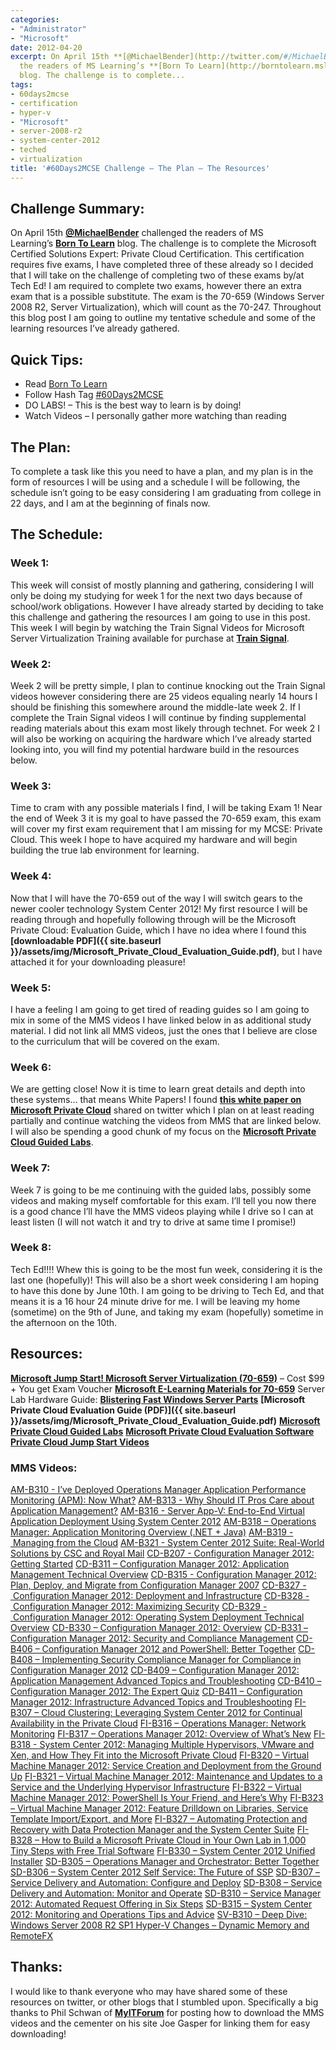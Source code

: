 ```yaml
---
categories:
- "Administrator"
- "Microsoft"
date: 2012-04-20
excerpt: On April 15th **[@MichaelBender](http://twitter.com/#/MichaelBender)** challenged
  the readers of MS Learning’s **[Born To Learn](http://borntolearn.mslearn.net/)**
  blog. The challenge is to complete...
tags:
- 60days2mcse
- certification
- hyper-v
- "Microsoft"
- server-2008-r2
- system-center-2012
- teched
- virtualization
title: '#60Days2MCSE Challenge – The Plan – The Resources'
---
```


## Challenge Summary:

On April 15th **[@MichaelBender](http://twitter.com/#/MichaelBender)** challenged the readers of MS Learning’s **[Born To Learn](http://borntolearn.mslearn.net/)** blog. The challenge is to complete the Microsoft Certified Solutions Expert: Private Cloud Certification. This certification requires five exams, I have completed three of these already so I decided that I will take on the challenge of completing two of these exams by/at Tech Ed! I am required to complete two exams, however there an extra exam that is a possible substitute. The exam is the 70-659 (Windows Server 2008 R2, Server Virtualization), which will count as the 70-247. Throughout this blog post I am going to outline my tentative schedule and some of the learning resources I’ve already gathered.

## Quick Tips:

- Read [Born To Learn](http://borntolearn.mslearn.net/btl/b/weblog/default.aspx)
- Follow Hash Tag [#60Days2MCSE](https://twitter.com/#!/search/%2360Days2MCSE)
- DO LABS! – This is the best way to learn is by doing!
- Watch Videos – I personally gather more watching than reading

<!--more-->

## The Plan:

To complete a task like this you need to have a plan, and my plan is in the form of resources I will be using and a schedule I will be following, the schedule isn’t going to be easy considering I am graduating from college in 22 days, and I am at the beginning of finals now.

## The Schedule:

### Week 1:

This week will consist of mostly planning and gathering, considering I will only be doing my studying for week 1 for the next two days because of school/work obligations. However I have already started by deciding to take this challenge and gathering the resources I am going to use in this post. This week I will begin by watching the Train Signal Videos for Microsoft Server Virtualization Training available for purchase at **[Train Signal](http://www.trainsignal.com/Microsoft-Server-Virtualization-Training.aspx)**.

### Week 2:

Week 2 will be pretty simple, I plan to continue knocking out the Train Signal videos however considering there are 25 videos equaling nearly 14 hours I should be finishing this somewhere around the middle-late week 2. If I complete the Train Signal videos I will continue by finding supplemental reading materials about this exam most likely through technet. For week 2 I will also be working on acquiring the hardware which I’ve already started looking into, you will find my potential hardware build in the resources below.

### Week 3:

Time to cram with any possible materials I find, I will be taking Exam 1! Near the end of Week 3 it is my goal to have passed the 70-659 exam, this exam will cover my first exam requirement that I am missing for my MCSE: Private Cloud. This week I hope to have acquired my hardware and will begin building the true lab environment for learning.

### Week 4:

Now that I will have the 70-659 out of the way I will switch gears to the newer cooler technology System Center 2012! My first resource I will be reading through and hopefully following through will be the Microsoft Private Cloud: Evaluation Guide, which I have no idea where I found this **[downloadable PDF]({{ site.baseurl }}/assets/img/Microsoft_Private_Cloud_Evaluation_Guide.pdf)**, but I have attached it for your downloading pleasure!

### Week 5:

I have a feeling I am going to get tired of reading guides so I am going to mix in some of the MMS videos I have linked below in as additional study material. I did not link all MMS videos, just the ones that I believe are close to the curriculum that will be covered on the exam.

### Week 6:

We are getting close! Now it is time to learn great details and depth into these systems… that means White Papers! I found **[this white paper on Microsoft Private Cloud](http://www.davidchappell.com/writing/white_papers/The_Microsoft_Private_Cloud_v1.0--Chappell.pdf)** shared on twitter which I plan on at least reading partially and continue watching the videos from MMS that are linked below. I will also be spending a good chunk of my focus on the **[Microsoft Private Cloud Guided Labs](http://technet.microsoft.com/en-us/evalcenter/hh913012)**.

### Week 7:

Week 7 is going to be me continuing with the guided labs, possibly some videos and making myself comfortable for this exam. I’ll tell you now there is a good chance I’ll have the MMS videos playing while I drive so I can at least listen (I will not watch it and try to drive at same time I promise!)

### Week 8:

Tech Ed!!!! Whew this is going to be the most fun week, considering it is the last one (hopefully)! This will also be a short week considering I am hoping to have this done by June 10th. I am going to be driving to Tech Ed, and that means it is a 16 hour 24 minute drive for me. I will be leaving my home (sometime) on the 9th of June, and taking my exam (hopefully) sometime in the afternoon on the 10th.

## Resources:

**[Microsoft Jump Start! Microsoft Server Virtualization (70-659)](http://mctreadiness.com/MicrosoftCareerConferenceRegistration.aspx?pid=274)** – Cost $99 + You get Exam Voucher **[Microsoft E-Learning Materials for 70-659](https://partner.microsoft.com/global/40170125)** Server Lab Hardware Guide: **[Blistering Fast Windows Server Parts](http://www.expta.com/2012/01/blistering-fast-windows-server-parts.html)** **[Microsoft Private Cloud Evaluation Guide (PDF)]({{ site.baseurl }}/assets/img/Microsoft_Private_Cloud_Evaluation_Guide.pdf)** **[Microsoft Private Cloud Guided Labs](http://technet.microsoft.com/en-us/evalcenter/hh913012)** **[Microsoft Private Cloud Evaluation Software](http://technet.microsoft.com/en-us/evalcenter/hh505660.aspx?ocid=eml-f-corp-jtc-DPR&wt.mc_id=TEC_103_1_33)** **[Private Cloud Jump Start Videos](http://borntolearn.mslearn.net/btl/b/weblog/archive/2012/04/04/new-videos-released-private-cloud-jump-start.aspx)**

### MMS Videos:

[AM-B310 - I’ve Deployed Operations Manager Application Performance Monitoring (APM): Now What?](http://cdn.tri-digital.com/MMS/video/AM-B310.wmv) [AM-B313 - Why Should IT Pros Care about Application Management?](http://cdn.tri-digital.com/MMS/video/AM-B313.wmv) [AM-B316 - Server App-V: End-to-End Virtual Application Deployment Using System Center 2012](http://cdn.tri-digital.com/MMS/video/AM-B316.wmv) [AM-B318 – Operations Manager: Application Monitoring Overview (.NET + Java)](http://cdn.tri-digital.com/MMS/video/AM-B318.wmv) [AM-B319 - Managing from the Cloud](http://cdn.tri-digital.com/MMS/video/AM-B319.wmv) [AM-B321 - System Center 2012 Suite: Real-World Solutions by CSC and Royal Mail](http://cdn.tri-digital.com/MMS/video/AM-B321.wmv) [CD-B207 - Configuration Manager 2012: Getting Started](http://cdn.tri-digital.com/MMS/video/CD-B207.wmv) [CD-B311 – Configuration Manager 2012: Application Management Technical Overview](http://cdn.tri-digital.com/MMS/video/CD-B311.wmv) [CD-B315 - Configuration Manager 2012: Plan, Deploy, and Migrate from Configuration Manager 2007](http://cdn.tri-digital.com/MMS/video/CD-B315.wmv) [CD-B327 - Configuration Manager 2012: Deployment and Infrastructure](http://cdn.tri-digital.com/MMS/video/CD-B327.wmv) [CD-B328 - Configuration Manager 2012: Maximizing Security](http://cdn.tri-digital.com/MMS/video/CD-B328.wmv) [CD-B329 - Configuration Manager 2012: Operating System Deployment Technical Overview](http://cdn.tri-digital.com/MMS/video/CD-B329.wmv) [CD-B330 – Configuration Manager 2012: Overview](http://cdn.tri-digital.com/MMS/video/CD-B330.wmv) [CD-B331 – Configuration Manager 2012: Security and Compliance Management](http://cdn.tri-digital.com/MMS/video/CD-B331.wmv) [CD-B406 – Configuration Manager 2012 and PowerShell: Better Together](http://cdn.tri-digital.com/MMS/video/CD-B406.wmv) [CD-B408 – Implementing Security Compliance Manager for Compliance in Configuration Manager 2012](http://cdn.tri-digital.com/MMS/video/CD-B408.wmv) [CD-B409 – Configuration Manager 2012: Application Management Advanced Topics and Troubleshooting](http://cdn.tri-digital.com/MMS/video/CD-B409.wmv) [CD-B410 – Configuration Manager 2012: The Expert Quiz](http://cdn.tri-digital.com/MMS/video/CD-B410.wmv) [CD-B411 – Configuration Manager 2012: Infrastructure Advanced Topics and Troubleshooting](http://cdn.tri-digital.com/MMS/video/CD-B411.wmv) [FI-B307 – Cloud Clustering: Leveraging System Center 2012 for Continual Availability in the Private Cloud](http://cdn.tri-digital.com/MMS/video/FI-B307.wmv) [FI-B316 – Operations Manager: Network Monitoring](http://cdn.tri-digital.com/MMS/video/FI-B316.wmv) [FI-B317 – Operations Manager 2012: Overview of What’s New](http://cdn.tri-digital.com/MMS/video/FI-B317.wmv) [FI-B318 - System Center 2012: Managing Multiple Hypervisors, VMware and Xen, and How They Fit into the Microsoft Private Cloud](http://cdn.tri-digital.com/MMS/video/FI-B318.wmv) [FI-B320 – Virtual Machine Manager 2012: Service Creation and Deployment from the Ground Up](http://cdn.tri-digital.com/MMS/video/FI-B320.wmv) [FI-B321 – Virtual Machine Manager 2012: Maintenance and Updates to a Service and the Underlying Hypervisor Infrastructure](http://cdn.tri-digital.com/MMS/video/FI-B321.wmv) [FI-B322 – Virtual Machine Manager 2012: PowerShell Is Your Friend, and Here’s Why](http://cdn.tri-digital.com/MMS/video/FI-B322.wmv) [FI-B323 – Virtual Machine Manager 2012: Feature Drilldown on Libraries, Service Template Import/Export, and More](http://cdn.tri-digital.com/MMS/video/FI-B323.wmv) [FI-B327 – Automating Protection and Recovery with Data Protection Manager and the System Center Suite](http://cdn.tri-digital.com/MMS/video/FI-B327.wmv) [FI-B328 – How to Build a Microsoft Private Cloud in Your Own Lab in 1,000 Tiny Steps with Free Trial Software](http://cdn.tri-digital.com/MMS/video/FI-B328.wmv) [FI-B330 – System Center 2012 Unified Installer](http://cdn.tri-digital.com/MMS/video/FI-B330.wmv) [SD-B305 – Operations Manager and Orchestrator: Better Together](http://cdn.tri-digital.com/MMS/video/SD-B305.wmv) [SD-B306 – System Center 2012 Self Service: The Future of SSP](http://cdn.tri-digital.com/MMS/video/SD-B306.wmv) [SD-B307 – Service Delivery and Automation: Configure and Deploy](http://cdn.tri-digital.com/MMS/video/SD-B307.wmv) [SD-B308 – Service Delivery and Automation: Monitor and Operate](http://cdn.tri-digital.com/MMS/video/SD-B308.wmv) [SD-B310 – Service Manager 2012: Automated Request Offering in Six Steps](http://cdn.tri-digital.com/MMS/video/SD-B310.wmv) [SD-B315 – System Center 2012: Monitoring and Operations Tips and Advice](http://cdn.tri-digital.com/MMS/video/SD-B315.wmv) [SV-B310 – Deep Dive: Windows Server 2008 R2 SP1 Hyper-V Changes – Dynamic Memory and RemoteFX](http://cdn.tri-digital.com/MMS/video/SV-B310.wmv)

## Thanks:

I would like to thank everyone who may have shared some of these resources on twitter, or other blogs that I stumbled upon. Specifically a big thanks to Phil Schwan of **[MyITForum](http://myitforum.com/myitforumwp/2012/04/19/downloading-mms2012-session-videos/?utm_source=rss&utm_medium=rss&utm_campaign=downloading-mms2012-session-videos&utm_medium=twitter&utm_source=twitterfeed\%22%20data-mce-href=)** for posting how to download the MMS videos and the cementer on his site Joe Gasper for linking them for easy downloading!
